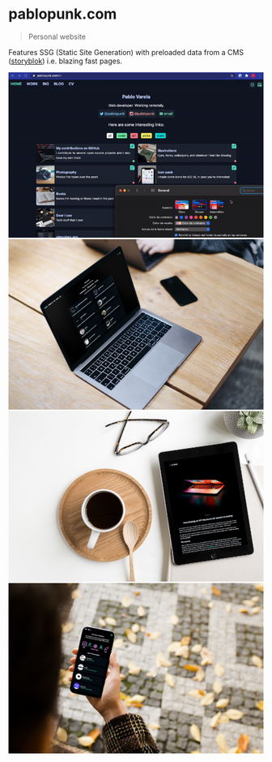 # pablopunk.com

> Personal website

Features SSG (Static Site Generation) with preloaded data from a CMS ([storyblok](https://storyblok.com/)) i.e. blazing fast pages.

<p align="center">
  <img src="https://github.com/pablopunk/art/raw/master/pablopunk.com/screenshot.gif" alt="screenshot" />
  <img src="https://github.com/pablopunk/art/raw/master/pablopunk.com/mockuuups-macbook-pro-space-gray-mockup-on-the-wooden-table.png" alt="screenshot2" />
  <img src="https://github.com/pablopunk/art/raw/master/pablopunk.com/mockuuups-ipad-pro-mockup-on-white-table.png" alt="screenshot3" />
  <img src="https://github.com/pablopunk/art/raw/master/pablopunk.com/mockuuups-walking-with-iphone-x-mockup.png" alt="screenshot4" />
</p>
